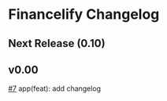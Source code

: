 # Financelify Changelog

<!-- Changelog format:  [#issue number](link) - issue title-->

## Next Release (0.10)

## v0.00

[#7](https://github.com/jtcarlos/radiant-satisfaction/issues/7) app(feat): add changelog

